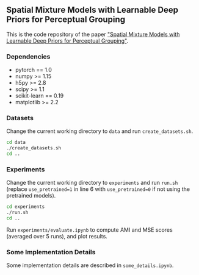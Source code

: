 ## Spatial Mixture Models with Learnable Deep Priors for Perceptual Grouping

This is the code repository of the paper ["Spatial Mixture Models with Learnable Deep Priors for Perceptual Grouping"](https://arxiv.org/abs/1902.02502).

### Dependencies

- pytorch == 1.0
- numpy >= 1.15
- h5py >= 2.8
- scipy >= 1.1
- scikit-learn == 0.19
- matplotlib >= 2.2

### Datasets

Change the current working directory to `data` and run `create_datasets.sh`.

```bash
cd data
./create_datasets.sh
cd ..
```

### Experiments

Change the current working directory to `experiments` and run `run.sh` (replace `use_pretrained=1` in line 6 with `use_pretrained=0` if not using the pretrained models).

```bash
cd experiments
./run.sh
cd ..
```

Run `experiments/evaluate.ipynb` to compute AMI and MSE scores (averaged over 5 runs), and plot results.

### Some Implementation Details

Some implementation details are described in `some_details.ipynb`.
